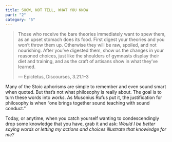```yaml
---
title: SHOW, NOT TELL, WHAT YOU KNOW
part: "2"
category: "5"
---
```


> Those who receive the bare theories immediately want to spew them, as an upset stomach does its food. First digest your theories and you won’t throw them up. Otherwise they will be raw, spoiled, and not nourishing. After you’ve digested them, show us the changes in your reasoned choices, just like the shoulders of gymnasts display their diet and training, and as the craft of artisans show in what they’ve learned.
>
> — Epictetus, Discourses, 3.21.1–3

Many of the Stoic aphorisms are simple to remember and even sound smart when quoted. But that’s not what philosophy is really about. The goal is to turn these words into _works_. As Musonius Rufus put it, the justification for philosophy is when “one brings together sound teaching with sound conduct.”

Today, or anytime, when you catch yourself wanting to condescendingly drop some knowledge that you have, grab it and ask: _Would I be better saying words or letting my actions and choices illustrate that knowledge for me?_
